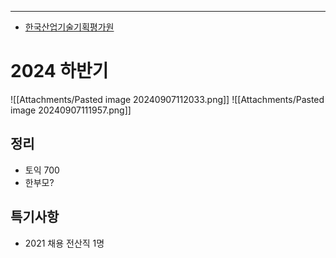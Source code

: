 ---
- [한국산업기술기획평가원](https://www.keit.re.kr/board.es?mid=a10307020000&bid=0046&cg_code=C01)
# 2024 하반기
![[Attachments/Pasted image 20240907112033.png]]
![[Attachments/Pasted image 20240907111957.png]]
## 정리
- 토익 700
- 한부모?
## 특기사항
- 2021 채용 전산직 1명